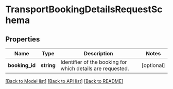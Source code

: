# TransportBookingDetailsRequestSchema

## Properties
Name | Type | Description | Notes
------------ | ------------- | ------------- | -------------
**booking_id** | **string** | Identifier of the booking for which details are requested. | [optional] 

[[Back to Model list]](../../README.md#documentation-for-models) [[Back to API list]](../../README.md#documentation-for-api-endpoints) [[Back to README]](../../README.md)

